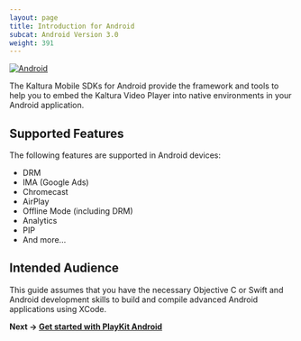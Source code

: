 ```yaml
---
layout: page
title: Introduction for Android
subcat: Android Version 3.0
weight: 391
---
```


[![Android](https://img.shields.io/badge/Android-Supported-green.svg)](https://github.com/kaltura/player-sdk-native-ios)

The Kaltura Mobile SDKs for Android provide the framework and tools to help you to embed the Kaltura Video Player into native environments in your Android application.

## Supported Features

The following features are supported in Android devices:

* DRM
* IMA (Google Ads)
* Chromecast
* AirPlay
* Offline Mode (including DRM)
* Analytics
* PIP
* And more...

## Intended Audience

This guide assumes that you have the necessary Objective C or Swift and Android development skills to build and compile advanced Android applications using XCode.

**Next -> [Get started with PlayKit Android](https://github.com/kaltura/DeveloperPortalDocs/blob/playkit/documentation/PlayKit/iOS_GetStarted.md)**
